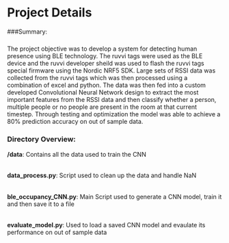# Project Details

###Summary: 
#####
The project objective was to develop a system for detecting human presence 
using BLE technology. The ruvvi tags were used as the BLE device and the 
ruvvi developer sheild was used to flash the ruvvi tags special firmware 
using the Nordic NRF5 SDK. Large sets of RSSI data was collected from the 
ruvvi tags which was then processed using a combination of excel and python. 
The data was then fed into a custom developed Convolutional Neural Network 
design to extract the most important features from the RSSI data and then 
classify whether a person, multiple people or no people are present in the 
room at that current timestep. Through testing and optimization the model was 
able to achieve a 80% prediction accuracy on out of sample data.

### Directory Overview:
**/data**: Contains all the data used to train the CNN
######
**data_process.py**: Script used to clean up the data and handle NaN
######
**ble_occupancy_CNN.py**: Main Script used to generate a CNN model, train it and then save it to a file
######
**evaluate_model.py**: Used to load a saved CNN model and evaulate its performance on out of sample data
######
